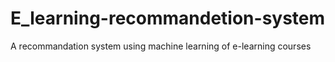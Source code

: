 # E_learning-recommandetion-system
A recommandation system using machine learning of e-learning courses
